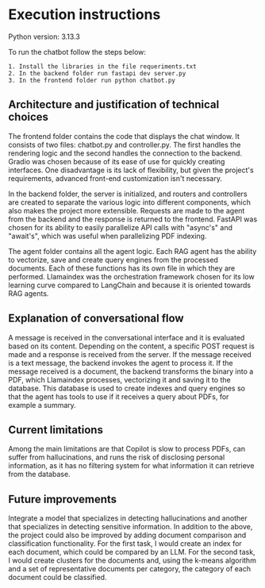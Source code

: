 # Execution instructions #

Python version: 3.13.3

To run the chatbot follow the steps below:

    1. Install the libraries in the file requeriments.txt
    2. In the backend folder run fastapi dev server.py
    3. In the frontend folder run python chatbot.py

## Architecture and justification of technical choices ##

The frontend folder contains the code that displays the chat window. It consists of two files: chatbot.py and
controller.py. The first handles the rendering logic and the second handles the connection to the backend.
Gradio was chosen because of its ease of use for quickly creating interfaces. One disadvantage is its lack of
flexibility, but given the project's requirements, advanced front-end customization isn't necessary.

In the backend folder, the server is initialized, and routers and controllers are created to separate the various
logic into different components, which also makes the project more extensible. Requests are made to the agent
from the backend and the response is returned to the frontend. FastAPI was chosen for its ability to easily
parallelize API calls with "async's" and "await's", which was useful when parallelizing PDF indexing.

The agent folder contains all the agent logic. Each RAG agent has the ability to vectorize, save and create
query engines from the processed documents. Each of these functions has its own file in which they are performed.
Llamaindex was the orchestration framework chosen for its low learning curve compared to LangChain and because 
it is oriented towards RAG agents.

## Explanation of conversational flow ##

A message is received in the conversational interface and it is evaluated based on its content. Depending on 
the content, a specific POST request is made and a response is received from the server. If the message 
received is a text message, the backend invokes the agent to process it. If the message received is a document, 
the backend transforms the binary into a PDF, which Llamaindex processes, vectorizing it and saving it to the 
database. This database is used to create indexes and query engines so that the agent has tools to use if it 
receives a query about PDFs, for example a summary.

## Current limitations ##

Among the main limitations are that Copilot is slow to process PDFs, can suffer from hallucinations, and runs 
the risk of disclosing personal information, as it has no filtering system for what information it can retrieve 
from the database.

## Future improvements ##

Integrate a model that specializes in detecting hallucinations and another that specializes in detecting 
sensitive information. In addition to the above, the project could also be improved by adding document 
comparison and classification functionality. For the first task, I would create an index for each document, 
which could be compared by an LLM. For the second task, I would create clusters for the documents and, using 
the k-means algorithm and a set of representative documents per category, the category of each document could 
be classified.


